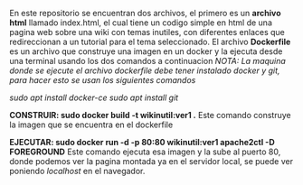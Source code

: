 En este repositorio se encuentran dos archivos, el primero es un **archivo html** llamado index.html, el cual tiene un codigo simple en html de una pagina web sobre una wiki con temas inutiles, con diferentes enlaces que redireccionan a un tutorial para el tema seleccionado.
El archivo **Dockerfile** es un archivo que construye una imagen en un docker y la ejecuta desde una terminal usando los dos comandos a continuacion
*NOTA: La maquina donde se ejecute el archivo dockerfile debe tener instalado docker y git, para hacer esto se usan los siguientes comandos*

*sudo apt install docker-ce*
*sudo apt install git*


**CONSTRUIR: sudo docker build -t wikinutil:ver1 .**
Este comando construye la imagen que se encuentra en el dockerfile

**EJECUTAR: sudo docker run -d -p 80:80 wikinutil:ver1 apache2ctl -D FOREGROUND**
Este comando ejecuta esa imagen y la sube al puerto 80, donde podemos ver la pagina montada ya en el servidor local, se puede ver poniendo *localhost* en el navegador.

